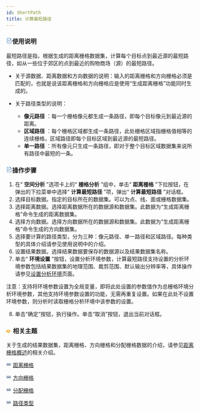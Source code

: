```yaml
---
id: ShortPath
title: 计算最短路径
---
```

### ![](../../../img/read.gif)使用说明

最短路径是指，根据生成的距离栅格数据集，计算每个目标点到最近源的最短路径，如从一些位于郊区的点到最近的购物商场（源）的最短路径。

* 关于源数据、距离数据和方向数据的说明：输入的距离栅格和方向栅格必须是匹配的，也就是说该距离栅格和方向栅格应是使用“生成距离栅格”功能同时生成的。

* 关于路径类型的说明：

  * **像元路径** ：每一个栅格像元都生成一条路径，即每个目标像元到最近源的距离。
  * **区域路径** ：每个栅格区域都生成一条路径，此处栅格区域指栅格值相等的连续栅格，区域路径即每个目标区域到最近源的最短路径。
  * **单一路径** ：所有像元只生成一条路径，即对于整个目标区域数据集来说所有路径中最短的一条。

### ![](../../../img/read.gif)操作步骤

1. 在“ **空间分析** ”选项卡上的“ **栅格分析** ”组中，单击“ **距离栅格** ”下拉按钮，在弹出的下拉菜单中选择“ **计算最短路径** ”项，弹出“ **计算最短路径** ”对话框。
2. 选择目标数据。指定的目标所在的数据集。可以为点、线、面或栅格数据集。
3. 选择距离数据。选择距离数据所在的数据源和数据集。此数据为“生成距离栅格”命令生成的距离数据集。 
4. 选择方向数据。选择方向数据所在的数据源和数据集。此数据为“生成距离栅格”命令生成的方向数据集。
5. 选择要计算的路径类型，分为三种：像元路径、单一路径和区域路径。每种类型的具体介绍请参见使用说明中的介绍。
6. 设置结果数据。选择结果数据要保存的数据源以及结果数据集名称。
7. 单击“ **环境设置** ”按钮，设置分析环境参数，计算最短路径支持设置的分析环境参数包括结果数据集的地理范围、裁剪范围、默认输出分辨率等，具体操作请参见[设置分析环境](../../Raster/AnalystEnvironment.htm)页面。 

注意：支持将环境参数设置为全局变量，即将此处设置的参数值作为总栅格环境分析环境参数，其他支持环境参数设置的功能，无需再重复设置。如果在此处不设置环境参数，则分析时读取栅格分析环境中该参数的设置。

8. 单击“确定”按钮，执行操作。单击“取消”按钮，退出当前对话框。

### ![](../../../img/seealso.png) 相关主题

关于生成的结果数据集，距离栅格、方向栅格和分配栅格数据的介绍，请参见[距离栅格概述](RasterDistance.htm)的相关介绍。

![](../../../img/smalltitle.png) [距离栅格](RasterDistance.htm#11)

![](../../../img/smalltitle.png) [方向栅格](RasterDistance.htm#12)

![](../../../img/smalltitle.png) [分配栅格](RasterDistance.htm#13)

![](../../../img/smalltitle.png) [路径类型](RasterDistance.htm#2)
